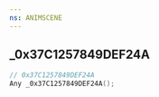 ```yaml
---
ns: ANIMSCENE
---
```

## _0x37C1257849DEF24A

```c
// 0x37C1257849DEF24A
Any _0x37C1257849DEF24A();
```

